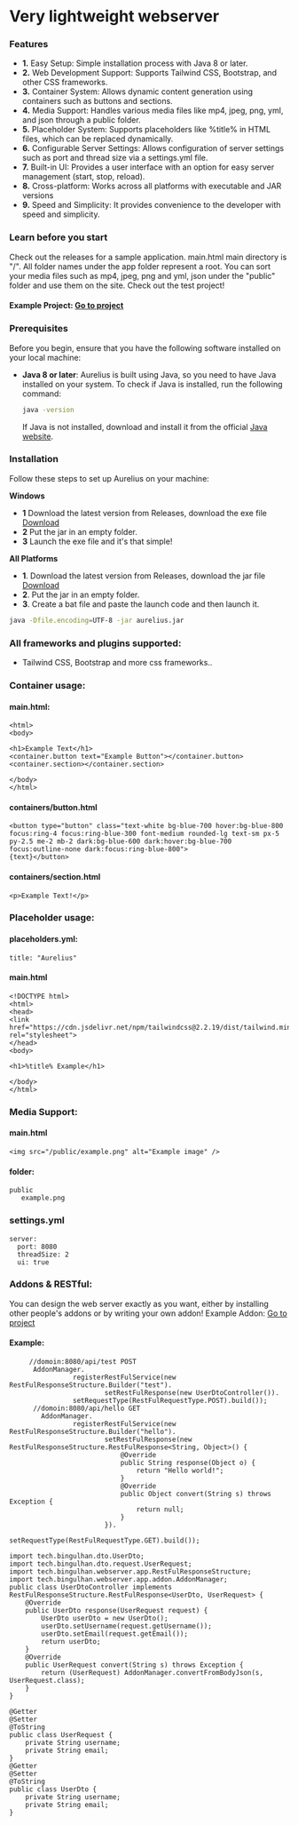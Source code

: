 # Very lightweight webserver

### Features
- **1.** Easy Setup: Simple installation process with Java 8 or later.
- **2.** Web Development Support: Supports Tailwind CSS, Bootstrap, and other CSS frameworks.
- **3.** Container System: Allows dynamic content generation using containers such as buttons and sections.
- **4.** Media Support: Handles various media files like mp4, jpeg, png, yml, and json through a public folder.
- **5.** Placeholder System: Supports placeholders like %title% in HTML files, which can be replaced dynamically.
- **6.** Configurable Server Settings: Allows configuration of server settings such as port and thread size via a settings.yml file.
- **7.** Built-in UI: Provides a user interface with an option for easy server management (start, stop, reload).
- **8.** Cross-platform: Works across all platforms with executable and JAR versions
- **9.** Speed and Simplicity: It provides convenience to the developer with speed and simplicity.

### Learn before you start
Check out the releases for a sample application.
main.html main directory is "/". All folder names under the app folder represent a root.
You can sort your media files such as mp4, jpeg, png and yml, json under the "public" folder and use them on the site. Check out the test project!
#### Example Project: [Go to project](https://github.com/mustafabinguldev/aurelius-example-project)

### Prerequisites

Before you begin, ensure that you have the following software installed on your local machine:

- **Java 8 or later**: Aurelius is built using Java, so you need to have Java installed on your system. To check if Java is installed, run the following command:

    ```bash
    java -version
    ```

  If Java is not installed, download and install it from the official [Java website](https://www.oracle.com/java/technologies/javase-jdk11-downloads.html).

### Installation

Follow these steps to set up Aurelius on your machine:

**Windows**
- **1**  Download the latest version from Releases, download the exe file [Download](https://github.com/mustafabinguldev/Aurelius/releases)
- **2**  Put the jar in an empty folder.
- **3**  Launch the exe file and it's that simple!

**All Platforms**
- **1**. Download the latest version from Releases, download the jar file [Download](https://github.com/mustafabinguldev/Aurelius/releases)
- **2**. Put the jar in an empty folder.
- **3**. Create a bat file and paste the launch code and then launch it.
``` bash
java -Dfile.encoding=UTF-8 -jar aurelius.jar
```


### All frameworks and plugins supported:
- Tailwind CSS, Bootstrap and more css frameworks..

### Container usage:
#### main.html:
```
<html>
<body>

<h1>Example Text</h1>
<container.button text="Example Button"></container.button>
<container.section></container.section>

</body>
</html>
```
#### containers/button.html
```
<button type="button" class="text-white bg-blue-700 hover:bg-blue-800 focus:ring-4 focus:ring-blue-300 font-medium rounded-lg text-sm px-5 py-2.5 me-2 mb-2 dark:bg-blue-600 dark:hover:bg-blue-700 focus:outline-none dark:focus:ring-blue-800">
{text}</button>
```
#### containers/section.html
```
<p>Example Text!</p>
```

### Placeholder usage:
#### placeholders.yml:
```
title: "Aurelius"
```
#### main.html
```
<!DOCTYPE html>
<html>
<head>
<link href="https://cdn.jsdelivr.net/npm/tailwindcss@2.2.19/dist/tailwind.min.css" rel="stylesheet">
</head>
<body>

<h1>%title% Example</h1>

</body>
</html>

```

### Media Support:
#### main.html
```
<img src="/public/example.png" alt="Example image" />
```
#### folder:
``` 
public
   example.png
```

### settings.yml
 ```
server:
   port: 8080
   threadSize: 2
   ui: true
 ```

### Addons & RESTful:
You can design the web server exactly as you want, either by installing other people's addons or by writing your own addon! Example Addon:
[Go to project](https://github.com/mustafabinguldev/AureliusExampleAddon)
#### Example:
```
     //domoin:8080/api/test POST
      AddonManager.
                registerRestFulService(new RestFulResponseStructure.Builder("test").
                        setRestFulResponse(new UserDtoController()).
                setRequestType(RestFulRequestType.POST).build());   
      //domoin:8080/api/hello GET
        AddonManager.
                registerRestFulService(new RestFulResponseStructure.Builder("hello").
                        setRestFulResponse(new RestFulResponseStructure.RestFulResponse<String, Object>() {
                            @Override
                            public String response(Object o) {
                                return "Hello world!";
                            }
                            @Override
                            public Object convert(String s) throws Exception {
                                return null;
                            }
                        }).
                        setRequestType(RestFulRequestType.GET).build());
```
```
import tech.bingulhan.dto.UserDto;
import tech.bingulhan.dto.request.UserRequest;
import tech.bingulhan.webserver.app.RestFulResponseStructure;
import tech.bingulhan.webserver.app.addon.AddonManager;
public class UserDtoController implements RestFulResponseStructure.RestFulResponse<UserDto, UserRequest> {
    @Override
    public UserDto response(UserRequest request) {
        UserDto userDto = new UserDto();
        userDto.setUsername(request.getUsername());
        userDto.setEmail(request.getEmail());
        return userDto;
    }
    @Override
    public UserRequest convert(String s) throws Exception {
        return (UserRequest) AddonManager.convertFromBodyJson(s, UserRequest.class);
    }
}
```

```
@Getter
@Setter
@ToString
public class UserRequest {
    private String username;
    private String email;
}
@Getter
@Setter
@ToString
public class UserDto {
    private String username;
    private String email;
}


```

